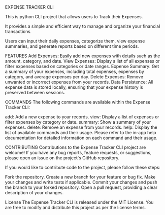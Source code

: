 EXPENSE TRACKER CLI

This is python CLI project that allows users to Track their Expenses.

It provides a simple and efficient way to manage and organize your financial transactions.

Users can input their daily expenses, categorize them, view expense summaries, and generate reports based on different time periods.

FEATURES
Add Expenses: Easily add new expenses with details such as the amount, category, and date.
View Expenses: Display a list of all expenses or filter expenses based on categories or date ranges.
Expense Summary: Get a summary of your expenses, including total expenses, expenses by category, and average expenses per day.
Delete Expenses: Remove unwanted or incorrect expenses from your records.
Data Persistence: All expense data is stored locally, ensuring that your expense history is preserved between sessions.

COMMANDS
The following commands are available within the Expense Tracker CLI:

add: Add a new expense to your records.
view: Display a list of expenses or filter expenses by category or date.
summary: Show a summary of your expenses.
delete: Remove an expense from your records.
help: Display the list of available commands and their usage.
Please refer to the in-app help documentation for detailed information on each command and their usage.

CONTRIBUTING
Contributions to the Expense Tracker CLI project are welcome! If you have any bug reports, feature requests, or suggestions, please open an issue on the project's GitHub repository.

If you would like to contribute code to the project, please follow these steps:

Fork the repository.
Create a new branch for your feature or bug fix.
Make your changes and write tests if applicable.
Commit your changes and push the branch to your forked repository.
Open a pull request, providing a clear description of your changes.

License
The Expense Tracker CLI is released under the MIT License. You are free to modify and distribute this project as per the license terms.





